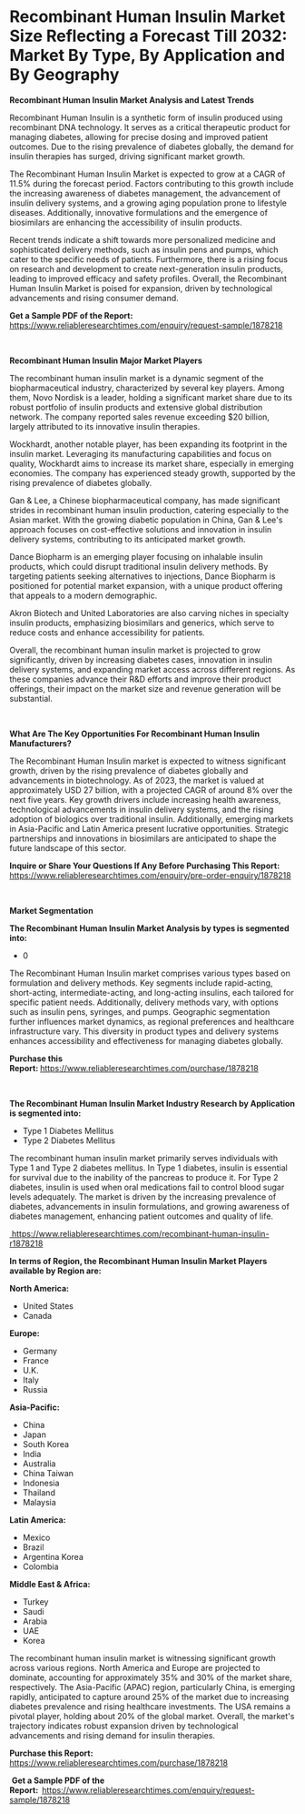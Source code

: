 <p><h1>Recombinant Human Insulin Market Size Reflecting a Forecast Till 2032: Market By Type, By Application and By Geography</h1></p><p><strong>Recombinant Human Insulin Market Analysis and Latest Trends</strong></p>
<p><p>Recombinant Human Insulin is a synthetic form of insulin produced using recombinant DNA technology. It serves as a critical therapeutic product for managing diabetes, allowing for precise dosing and improved patient outcomes. Due to the rising prevalence of diabetes globally, the demand for insulin therapies has surged, driving significant market growth.</p><p>The Recombinant Human Insulin Market is expected to grow at a CAGR of 11.5% during the forecast period. Factors contributing to this growth include the increasing awareness of diabetes management, the advancement of insulin delivery systems, and a growing aging population prone to lifestyle diseases. Additionally, innovative formulations and the emergence of biosimilars are enhancing the accessibility of insulin products.</p><p>Recent trends indicate a shift towards more personalized medicine and sophisticated delivery methods, such as insulin pens and pumps, which cater to the specific needs of patients. Furthermore, there is a rising focus on research and development to create next-generation insulin products, leading to improved efficacy and safety profiles. Overall, the Recombinant Human Insulin Market is poised for expansion, driven by technological advancements and rising consumer demand.</p></p>
<p><strong>Get a Sample PDF of the Report:&nbsp;</strong> <a href="https://www.reliableresearchtimes.com/enquiry/request-sample/1878218?utm_campaign=3347&utm_medium=2&utm_source=Github&utm_content=ia&utm_term=19042025&utm_id=recombinant-human-insulin">https://www.reliableresearchtimes.com/enquiry/request-sample/1878218</a></p>
<p>&nbsp;</p>
<p><strong>Recombinant Human Insulin Major Market Players</strong></p>
<p><p>The recombinant human insulin market is a dynamic segment of the biopharmaceutical industry, characterized by several key players. Among them, Novo Nordisk is a leader, holding a significant market share due to its robust portfolio of insulin products and extensive global distribution network. The company reported sales revenue exceeding $20 billion, largely attributed to its innovative insulin therapies.</p><p>Wockhardt, another notable player, has been expanding its footprint in the insulin market. Leveraging its manufacturing capabilities and focus on quality, Wockhardt aims to increase its market share, especially in emerging economies. The company has experienced steady growth, supported by the rising prevalence of diabetes globally.</p><p>Gan & Lee, a Chinese biopharmaceutical company, has made significant strides in recombinant human insulin production, catering especially to the Asian market. With the growing diabetic population in China, Gan & Lee's approach focuses on cost-effective solutions and innovation in insulin delivery systems, contributing to its anticipated market growth.</p><p>Dance Biopharm is an emerging player focusing on inhalable insulin products, which could disrupt traditional insulin delivery methods. By targeting patients seeking alternatives to injections, Dance Biopharm is positioned for potential market expansion, with a unique product offering that appeals to a modern demographic.</p><p>Akron Biotech and United Laboratories are also carving niches in specialty insulin products, emphasizing biosimilars and generics, which serve to reduce costs and enhance accessibility for patients. </p><p>Overall, the recombinant human insulin market is projected to grow significantly, driven by increasing diabetes cases, innovation in insulin delivery systems, and expanding market access across different regions. As these companies advance their R&D efforts and improve their product offerings, their impact on the market size and revenue generation will be substantial.</p></p>
<p>&nbsp;</p>
<p><strong>What Are The Key Opportunities For Recombinant Human Insulin Manufacturers?</strong></p>
<p><p>The Recombinant Human Insulin market is expected to witness significant growth, driven by the rising prevalence of diabetes globally and advancements in biotechnology. As of 2023, the market is valued at approximately USD 27 billion, with a projected CAGR of around 8% over the next five years. Key growth drivers include increasing health awareness, technological advancements in insulin delivery systems, and the rising adoption of biologics over traditional insulin. Additionally, emerging markets in Asia-Pacific and Latin America present lucrative opportunities. Strategic partnerships and innovations in biosimilars are anticipated to shape the future landscape of this sector.</p></p>
<p><strong>Inquire or Share Your Questions If Any Before Purchasing This Report:</strong> <a href="https://www.reliableresearchtimes.com/enquiry/pre-order-enquiry/1878218?utm_campaign=3347&utm_medium=2&utm_source=Github&utm_content=ia&utm_term=19042025&utm_id=recombinant-human-insulin">https://www.reliableresearchtimes.com/enquiry/pre-order-enquiry/1878218</a></p>
<p>&nbsp;</p>
<p><strong>Market Segmentation</strong></p>
<p><strong>The Recombinant Human Insulin Market Analysis by types is segmented into:</strong></p>
<p><ul><li>0</li></ul></p>
<p><p>The Recombinant Human Insulin market comprises various types based on formulation and delivery methods. Key segments include rapid-acting, short-acting, intermediate-acting, and long-acting insulins, each tailored for specific patient needs. Additionally, delivery methods vary, with options such as insulin pens, syringes, and pumps. Geographic segmentation further influences market dynamics, as regional preferences and healthcare infrastructure vary. This diversity in product types and delivery systems enhances accessibility and effectiveness for managing diabetes globally.</p></p>
<p><strong>Purchase this Report:&nbsp;</strong><a href="https://www.reliableresearchtimes.com/purchase/1878218?utm_campaign=3347&utm_medium=2&utm_source=Github&utm_content=ia&utm_term=19042025&utm_id=recombinant-human-insulin">https://www.reliableresearchtimes.com/purchase/1878218</a></p>
<p>&nbsp;</p>
<p><strong>The Recombinant Human Insulin Market Industry Research by Application is segmented into:</strong></p>
<p><ul><li>Type 1 Diabetes Mellitus</li><li>Type 2 Diabetes Mellitus</li></ul></p>
<p><p>The recombinant human insulin market primarily serves individuals with Type 1 and Type 2 diabetes mellitus. In Type 1 diabetes, insulin is essential for survival due to the inability of the pancreas to produce it. For Type 2 diabetes, insulin is used when oral medications fail to control blood sugar levels adequately. The market is driven by the increasing prevalence of diabetes, advancements in insulin formulations, and growing awareness of diabetes management, enhancing patient outcomes and quality of life.</p></p>
<p><a href="https://www.reliableresearchtimes.com/recombinant-human-insulin-r1878218?utm_campaign=3347&utm_medium=2&utm_source=Github&utm_content=ia&utm_term=19042025&utm_id=recombinant-human-insulin">&nbsp;https://www.reliableresearchtimes.com/recombinant-human-insulin-r1878218</a></p>
<p><strong>In terms of Region, the Recombinant Human Insulin Market Players available by Region are:</strong></p>
<p>
    <p> <strong> North America: </strong>
        <ul>
            <li>United States</li>
            <li>Canada</li>
        </ul>
        </p> 
    <p> <strong> Europe: </strong>
        <ul>
            <li>Germany</li>
            <li>France</li>
            <li>U.K.</li>
            <li>Italy</li>
            <li>Russia</li>
        </ul>
        </p> 
    <p> <strong> Asia-Pacific: </strong>
        <ul>
            <li>China</li>
            <li>Japan</li>
            <li>South Korea</li>
            <li>India</li>
            <li>Australia</li>
            <li>China Taiwan</li>
            <li>Indonesia</li>
            <li>Thailand</li>
            <li>Malaysia</li>
        </ul>
        </p> 
    <p> <strong> Latin America: </strong>
        <ul>
            <li>Mexico</li>
            <li>Brazil</li>
            <li>Argentina Korea</li>
            <li>Colombia</li>
        </ul>
        </p> 
    <p> <strong> Middle East & Africa: </strong>
        <ul>
            <li>Turkey</li>
            <li>Saudi</li>
            <li>Arabia</li>
            <li>UAE</li>
            <li>Korea</li>
        </ul>
    </p>
    </p>
<p><p>The recombinant human insulin market is witnessing significant growth across various regions. North America and Europe are projected to dominate, accounting for approximately 35% and 30% of the market share, respectively. The Asia-Pacific (APAC) region, particularly China, is emerging rapidly, anticipated to capture around 25% of the market due to increasing diabetes prevalence and rising healthcare investments. The USA remains a pivotal player, holding about 20% of the global market. Overall, the market's trajectory indicates robust expansion driven by technological advancements and rising demand for insulin therapies.</p></p>
<p><strong>Purchase this Report: </strong><a href="https://www.reliableresearchtimes.com/purchase/1878218?utm_campaign=3347&utm_medium=2&utm_source=Github&utm_content=ia&utm_term=19042025&utm_id=recombinant-human-insulin">https://www.reliableresearchtimes.com/purchase/1878218</a></p>
<p>&nbsp;<strong>Get a Sample PDF of the Report:&nbsp;&nbsp;</strong><a href="https://www.reliableresearchtimes.com/enquiry/request-sample/1878218?utm_campaign=3347&utm_medium=2&utm_source=Github&utm_content=ia&utm_term=19042025&utm_id=recombinant-human-insulin">https://www.reliableresearchtimes.com/enquiry/request-sample/1878218</a></p>
<p><strong></strong></p>
<p><p></p><p></p><p></p></p>